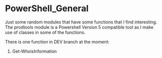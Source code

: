 # PowerShell_General

Just some random modules that have some functions that I find interesting. The prodtools module is a Powershell Version 5 compatible  tool as I make use of classes in some of the functions.

There is one function in DEV branch at the moment:

1. Get-WhoisInformation 
